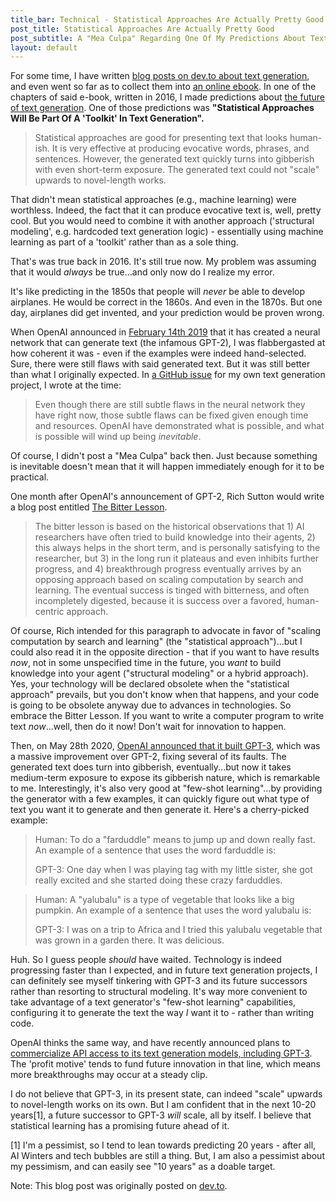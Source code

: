 ```yaml
---
title_bar: Technical - Statistical Approaches Are Actually Pretty Good
post_title: Statistical Approaches Are Actually Pretty Good
post_subtitle: A "Mea Culpa" Regarding One Of My Predictions About Text Generation
layout: default
---
```


For some time, I have written [blog posts on dev.to about text generation](https://dev.to/tra), and even went so far as to collect them into [an online ebook](https://tra38.gitbooks.io/procedurally-generated-narratives/content/). In one of the chapters of said e-book, written in 2016, I made predictions about [the future of text generation](https://dev.to/tra/nanogenmo-2016-and-my-predictions-about-text-generation). One of those predictions was **"Statistical Approaches Will Be Part Of A 'Toolkit' In Text Generation".**

>Statistical approaches are good for presenting text that looks human-ish. It is very effective at producing evocative words, phrases, and sentences. However, the generated text quickly turns into gibberish with even short-term exposure. The generated text could not "scale" upwards to novel-length works.

That didn't mean statistical approaches (e.g., machine learning) were worthless. Indeed, the fact that it can produce evocative text is, well, pretty cool. But you would need to combine it with another approach ('structural modeling', e.g. hardcoded text generation logic) - essentially using machine learning as part of a 'toolkit' rather than as a sole thing.

That's was true back in 2016. It's still true now. My problem was assuming that it would *always* be true...and only now do I realize my error.

It's like predicting in the 1850s that people will *never* be able to develop airplanes. He would be correct in the 1860s. And even in the 1870s. But one day, airplanes did get invented, and your prediction would be proven wrong.

When OpenAI announced in [February 14th 2019](https://openai.com/blog/better-language-models/) that it has created a neural network that can generate text (the infamous GPT-2), I was flabbergasted at how coherent it was - even if the examples were indeed hand-selected. Sure, there were still flaws with said generated text. But it was still better than what I originally expected. In [a GitHub issue](https://github.com/tra38/Paranoia_Super_Mission_Generator/issues/13) for my own text generation project, I wrote at the time:

>Even though there are still subtle flaws in the neural network they have right now, those subtle flaws can be fixed given enough time and resources. OpenAI have demonstrated what is possible, and what is possible will wind up being *inevitable*.

Of course, I didn't post a "Mea Culpa" back then. Just because something is inevitable doesn't mean that it will happen immediately enough for it to be practical.

One month after OpenAI's announcement of GPT-2, Rich Sutton would write a blog post entitled [The Bitter Lesson](http://www.incompleteideas.net/IncIdeas/BitterLesson.html).

>The bitter lesson is based on the historical observations that 1) AI researchers have often tried to build knowledge into their agents, 2) this always helps in the short term, and is personally satisfying to the researcher, but 3) in the long run it plateaus and even inhibits further progress, and 4) breakthrough progress eventually arrives by an opposing approach based on scaling computation by search and learning. The eventual success is tinged with bitterness, and often incompletely digested, because it is success over a favored, human-centric approach.

Of course, Rich intended for this paragraph to advocate in favor of "scaling computation by search and learning" (the "statistical approach")...but I could also read it in the opposite direction - that if you want to have results *now*, not in some unspecified time in the future, you *want* to build knowledge into your agent ("structural modeling" or a hybrid approach). Yes, your technology will be declared obsolete when the "statistical approach" prevails, but you don't know when that happens, and your code is going to be obsolete anyway due to advances in technologies. So embrace the Bitter Lesson. If you want to write a computer program to write text *now*...well, then do it now! Don't wait for innovation to happen.

Then, on May 28th 2020, [OpenAI announced that it built GPT-3](https://arxiv.org/abs/2005.14165), which was a massive improvement over GPT-2, fixing several of its faults. The generated text does turn into gibberish, eventually...but now it takes medium-term exposure to expose its gibberish nature, which is remarkable to me. Interestingly, it's also very good at "few-shot learning"...by providing the generator with a few examples, it can quickly figure out what type of text you want it to generate and then generate it. Here's a cherry-picked example:

>Human: To do a "farduddle" means to jump up and down really fast. An example of a sentence that uses the word farduddle is:
>
>GPT-3: One day when I was playing tag with my little sister, she got really excited and she started doing these crazy farduddles.

>Human: A "yalubalu" is a type of vegetable that looks like a big pumpkin. An example of a sentence that uses the word yalubalu is:
>
>GPT-3: I was on a trip to Africa and I tried this yalubalu vegetable that was grown in a garden there. It was delicious.

Huh. So I guess people *should* have waited. Technology is indeed progressing faster than I expected, and in future text generation projects, I can definitely see myself tinkering with GPT-3 and its future successors rather than resorting to structural modeling. It's way more convenient to take advantage of a text generator's "few-shot learning" capabilities, configuring it to generate the text the way *I* want it to - rather than writing code.

OpenAI thinks the same way, and have recently announced plans to [commercialize API access to its text generation models, including GPT-3](https://openai.com/blog/openai-api/). The 'profit motive' tends to fund future innovation in that line, which means more breakthroughs may occur at a steady clip.

I do not believe that GPT-3, in its present state, can indeed "scale" upwards to novel-length works on its own. But I am confident that in the next 10-20 years[1], a future successor to GPT-3 *will* scale, all by itself. I believe that statistical learning has a promising future ahead of it.

[1] I'm a pessimist, so I tend to lean towards predicting 20 years - after all, AI Winters and tech bubbles are still a thing. But, I am also a pessimist about my pessimism, and can easily see "10 years" as a doable target.

Note: This blog post was originally posted on [dev.to](https://dev.to/tra/statistical-approaches-are-actually-pretty-good-a-mea-culpa-regarding-one-of-my-predictions-about-text-generation-1daa/edit).